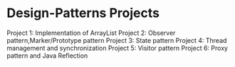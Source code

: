 # Design-Patterns Projects

Project 1: Implementation of ArrayList
Project 2: Observer pattern,Marker/Prototype pattern
Project 3: State pattern
Project 4: Thread management and synchronization
Project 5: Visitor pattern
Project 6: Proxy pattern and Java Reflection